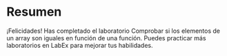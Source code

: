 # Resumen

¡Felicidades! Has completado el laboratorio Comprobar si los elementos de un array son iguales en función de una función. Puedes practicar más laboratorios en LabEx para mejorar tus habilidades.
